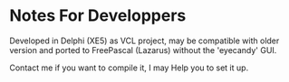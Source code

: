 # Notes For Developpers

Developed in Delphi (XE5) as VCL project, may be compatible with older version and ported to FreePascal (Lazarus) without the 'eyecandy' GUI.

Contact me if you want to compile it, I may Help you to set it up.